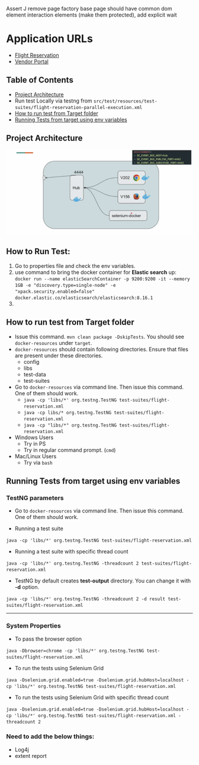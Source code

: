 Assert J
remove page factory
base page should have common dom element interaction elements (make them protected), add explicit wait

# Application URLs

- [Flight Reservation](https://d1uh9e7cu07ukd.cloudfront.net/selenium-docker/reservation-app/index.html)
- [Vendor Portal](https://d1uh9e7cu07ukd.cloudfront.net/selenium-docker/vendor-app/index.html)

## Table of Contents
- [Project Architecture](#project-architecture)
- Run test Locally via testng from `src/test/resources/test-suites/flight-reservation-parallel-execution.xml`
- [How to run test from Target folder](#how-to-run-test-from-target-folder)
- [Running Tests from target using env variables](#running-tests-from-target-using-env-variables)

## Project Architecture
![projectArchitecture.png](src%2Ftest%2Fresources%2Fdocker%2FprojectArchitecture.png)

## How to Run Test:
1. Go to properties file and check the env variables.
2. use command to bring the docker container for **Elastic search** up: `docker run --name elasticSearchContainer -p 9200:9200 -it --memory 1GB -e "discovery.type=single-node" -e "xpack.security.enabled=false" docker.elastic.co/elasticsearch/elasticsearch:8.16.1`
3. 



## How to run test from Target folder

- Issue this command. `mvn clean package -DskipTests`. You should see `docker-resources` under `target`.
- `docker-resources` should contain following directories. Ensure that files are present under these directories.
    - config
    - libs
    - test-data
    - test-suites
- Go to `docker-resources` via command line. Then issue this command. One of them should work.
    - `java -cp 'libs/*' org.testng.TestNG test-suites/flight-reservation.xml`
    - `java -cp libs/* org.testng.TestNG test-suites/flight-reservation.xml`
    - `java -cp "libs/*" org.testng.TestNG test-suites/flight-reservation.xml`
- Windows Users
    - Try in PS
    - Try in regular command prompt. (`cmd`)
- Mac/Linux Users
    - Try via `bash`

## Running Tests from target using env variables

### TestNG parameters

- Go to `docker-resources` via command line. Then issue this command. One of them should work.

- Running a test suite

`java -cp 'libs/*' org.testng.TestNG test-suites/flight-reservation.xml`

- Running a test suite with specific thread count

`java -cp 'libs/*' org.testng.TestNG -threadcount 2 test-suites/flight-reservation.xml`

- TestNG by default creates **test-output** directory. You can change it with **-d** option.

`java -cp 'libs/*' org.testng.TestNG -threadcount 2 -d result test-suites/flight-reservation.xml`

---

### System Properties

- To pass the browser option

`java -Dbrowser=chrome -cp 'libs/*' org.testng.TestNG test-suites/flight-reservation.xml`

- To run the tests using Selenium Grid

`java -Dselenium.grid.enabled=true -Dselenium.grid.hubHost=localhost -cp 'libs/*' org.testng.TestNG test-suites/flight-reservation.xml`

- To run the tests using Selenium Grid with specific thread count

`java -Dselenium.grid.enabled=true -Dselenium.grid.hubHost=localhost -cp 'libs/*' org.testng.TestNG test-suites/flight-reservation.xml -threadcount 2`


### Need to add the below things:
- Log4j
- extent report